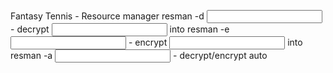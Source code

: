 Fantasy Tennis - Resource manager
resman -d <input> <output>		- decrypt <input> into <output>
resman -e <input> <output>		- encrypt <input> into <output>
resman -a <input>				- decrypt/encrypt auto